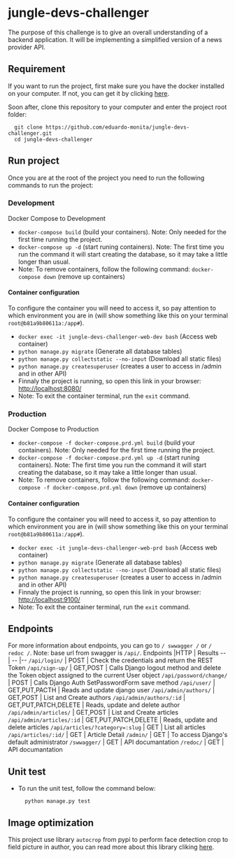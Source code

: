 # jungle-devs-challenger
The purpose of this challenge is to give an overall understanding of a backend application. It will be implementing a simplified version of a news provider API.

## Requirement
If you want to run the project, first make sure you have the docker installed on your computer. If not, you can get it by clicking [here](https://docs.docker.com/get-docker/ "here").

Soon after, clone this repository to your computer and enter the project root folder:

      git clone https://github.com/eduardo-monita/jungle-devs-challenger.git
      cd jungle-devs-challenger
        
## Run project 
Once you are at the root of the project you need to run the following commands to run the project:

### Development
Docker Compose to Development
- `docker-compose build` (build your containers). Note: Only needed for the first time running the project.
- `docker-compose up -d` (start runing containers). Note: The first time you run the command it will start creating the database, so it may take a little longer than usual.
- Note: To remove containers, follow the following command: `docker-compose down` (remove up containers)
#### Container configuration
To configure the container you will need to access it, so pay attention to which environment you are in (will show something like this on your terminal `root@b81a9b80611a:/app#`).
- `docker exec -it jungle-devs-challenger-web-dev bash` (Access web container)
- `python manage.py migrate` (Generate all database tables)
- `python manage.py collectstatic --no-input` (Download all static files)
- `python manage.py createsuperuser` (creates a user to access in /admin and in other API)
- Finnaly the project is running, so open this link in your browser: [http://localhost:8080/](http://localhost:8080/ "http://localhost:8080/")
- Note: To exit the container terminal, run the `exit` command.
   
### Production
Docker Compose to Production
- `docker-compose -f docker-compose.prd.yml build` (build your containers). Note: Only needed for the first time running the project.
- `docker-compose -f docker-compose.prd.yml up -d` (start runing containers). Note: The first time you run the command it will start creating the database, so it may take a little longer than usual.
- Note: To remove containers, follow the following command: `docker-compose -f docker-compose.prd.yml down` (remove up containers)
#### Container configuration
To configure the container you will need to access it, so pay attention to which environment you are in (will show something like this on your terminal `root@b81a9b80611a:/app#`).
- `docker exec -it jungle-devs-challenger-web-prd bash` (Access web container)
- `python manage.py migrate` (Generate all database tables)
- `python manage.py collectstatic --no-input` (Download all static files)
- `python manage.py createsuperuser` (creates a user to access in /admin and in other API)
- Finnaly the project is running, so open this link in your browser: [http://localhost:9100/](http://localhost:9100/ "http://localhost:9100/")
- Note: To exit the container terminal, run the `exit` command.
        
## Endpoints
For more information about endpoints, you can go to `/ swwagger /` or `/ redoc /`. Note: base url from swagger is `/api/`.
Endpoints |HTTP | Results
-- | -- |-- 
`/api/login/` | POST | Check the credentials and return the REST Token
`/api/sign-up/` | GET,POST | Calls Django logout method and delete the Token object assigned to the current User object
`/api/password/change/` | POST | Calls Django Auth SetPasswordForm save method
`/api/user/` | GET,PUT,PACTH | Reads and update django user
`/api/admin/authors/` | GET,POST | List and Create authors
`/api/admin/authors/:id` | GET,PUT,PATCH,DELETE | Reads, update and delete author
`/api/admin/articles/` | GET,POST | List and Create articles
`/api/admin/articles/:id` | GET,PUT,PATCH,DELETE | Reads, update and delete articles
`/api/articles/?category=:slug` | GET | List all articles
`/api/articles/:id/` | GET | Article Detail
`/admin/` | GET | To access Django's default administrator
`/swwagger/` | GET | API documantation
`/redoc/` | GET | API documantation

## Unit test
- To run the unit test, follow the command below:

        python manage.py test
        
## Image optimization
This project use library `autocrop` from pypi to perform face detection crop to field picture in author, you can read more about this library cliking [here](https://github.com/leblancfg/autocrop "here").
